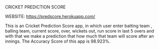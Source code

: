  CRICKET PREDICTION SCORE
 
 WEBSITE: https://predscore.herokuapp.com/
 
 
 This is an Cricket Prediction Score app, in which user enter batting team , balling team, current score, over, wickets out, run score in last 5 overs and with that we make a prediction that how much that team will score after an innings. The Accuracy Score of this app is 98.923%.
